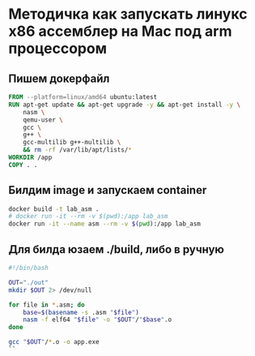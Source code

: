 # Методичка как запускать линукс x86 ассемблер на Mac под arm процессором

## Пишем докерфайл
```Dockerfile
FROM --platform=linux/amd64 ubuntu:latest
RUN apt-get update && apt-get upgrade -y && apt-get install -y \
    nasm \
    qemu-user \
    gcc \
    g++ \
    gcc-multilib g++-multilib \
    && rm -rf /var/lib/apt/lists/*
WORKDIR /app
COPY . .
```

## Билдим image и запускаем container
```bash
docker build -t lab_asm .
# docker run -it --rm -v $(pwd):/app lab_asm 
docker run -it --name asm --rm -v $(pwd):/app lab_asm
```

## Для билда юзаем ./build, либо в ручную
```bash
#!/bin/bash

OUT="./out"
mkdir $OUT 2> /dev/null

for file in *.asm; do
    base=$(basename -s .asm "$file")
    nasm -f elf64 "$file" -o "$OUT"/"$base".o
done

gcc "$OUT"/*.o -o app.exe
``